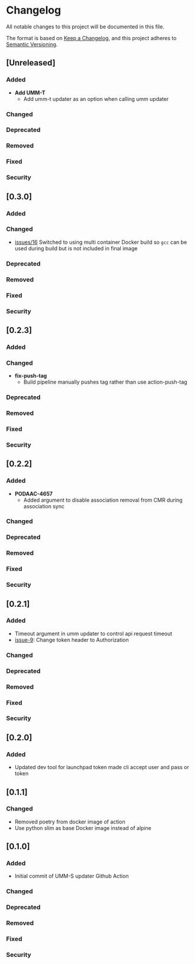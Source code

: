 # Changelog
All notable changes to this project will be documented in this file.

The format is based on [Keep a Changelog](https://keepachangelog.com/en/1.0.0/),
and this project adheres to [Semantic Versioning](https://semver.org/spec/v2.0.0.html).

## [Unreleased]

### Added
- **Add UMM-T**
  - Add umm-t updater as an option when calling umm updater
### Changed
### Deprecated
### Removed
### Fixed
### Security

## [0.3.0]

### Added
### Changed
- [issues/16](https://github.com/podaac/cmr-umm-updater/issues/16) Switched to using multi container Docker build so `gcc` can be used during build but is not included in final image
### Deprecated
### Removed
### Fixed
### Security

## [0.2.3]

### Added
### Changed
- **fix-push-tag**
  - Build pipeline manually pushes tag rather than use action-push-tag
### Deprecated
### Removed
### Fixed
### Security

## [0.2.2]

### Added
- **PODAAC-4657**
  - Added argument to disable association removal from CMR during association sync
### Changed
### Deprecated
### Removed
### Fixed
### Security

## [0.2.1]

### Added
- Timeout argument in umm updater to control api request timeout
- [issue-9](https://github.com/podaac/cmr-umm-updater/issues/9): Change token header to Authorization

### Changed
### Deprecated
### Removed
### Fixed
### Security

## [0.2.0]

### Added
- Updated dev tool for launchpad token made cli accept user and pass or token

## [0.1.1]

### Changed
- Removed poetry from docker image of action
- Use python slim as base Docker image instead of alpine


## [0.1.0]

### Added
- Initial commit of UMM-S updater Github Action
### Changed
### Deprecated
### Removed
### Fixed
### Security
